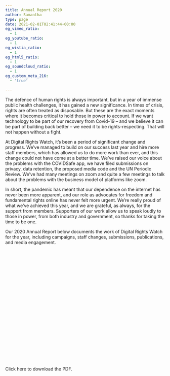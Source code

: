 ```yaml
---
title: Annual Report 2020
author: Samantha
type: page
date: 2021-02-01T02:41:44+00:00
eg_vimeo_ratio:
  - 1
eg_youtube_ratio:
  - 1
eg_wistia_ratio:
  - 1
eg_html5_ratio:
  - 1
eg_soundcloud_ratio:
  - 1
eg_custom_meta_216:
  - 'true'

---
```

The defence of human rights is always important, but in a year of immense public health challenges, it has gained a new significance. In times of crisis, rights are often treated as disposable. But these are the exact moments where it becomes critical to hold those in power to account. If we want technology to be part of our recovery from Covid-19 &#8211; and we believe it can be part of building back better &#8211; we need it to be rights-respecting. That will not happen without a fight.

At Digital Rights Watch, it&#8217;s been a period of significant change and progress. We&#8217;ve managed to build on our success last year and hire more staff members, which has allowed us to do more work than ever, and this change could not have come at a better time. We&#8217;ve raised our voice about the problems with the COVIDSafe app, we have filed submissions on privacy, data retention, the proposed media code and the UN Periodic Review. We&#8217;ve had many meetings on zoom and quite a few meetings to talk about the problems with the business model of platforms like zoom.

In short, the pandemic has meant that our dependence on the internet has never been more apparent, and our role as advocates for freedom and fundamental rights online has never felt more urgent. We&#8217;re really proud of what we&#8217;ve achieved this year, and we are grateful, as always, for the support from members. Supporters of our work allow us to speak loudly to those in power, from both industry and government, so thanks for taking the time to be one.

Our 2020 Annual Report below documents the work of Digital Rights Watch for the year, including campaigns, staff changes, submissions, publications, and media engagement.<figure class="wp-block-embed is-type-rich is-provider-issuu wp-block-embed-issuu">

<div class="wp-block-embed__wrapper">
  <div data-url="https://issuu.com/digitalrightswatch/docs/annual_report_2020" style="width: 500px; height: 354px;" class="issuuembed">
  </div>
</div></figure> 

Click here to download the PDF.